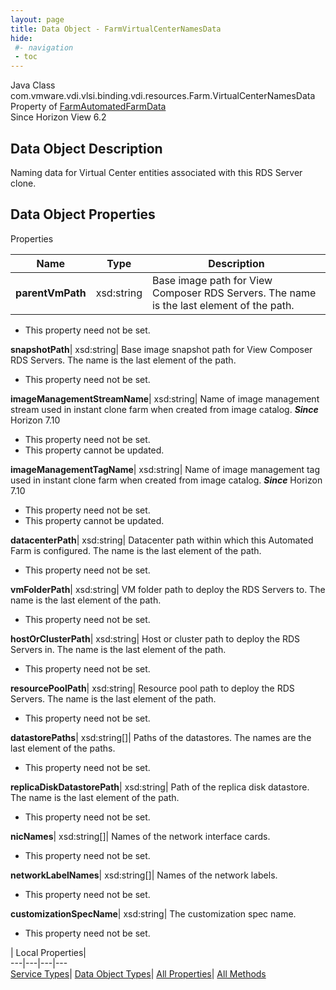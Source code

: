 ```yaml
---
layout: page
title: Data Object - FarmVirtualCenterNamesData
hide:
 #- navigation
 - toc
---
```






Java Class
    com.vmware.vdi.vlsi.binding.vdi.resources.Farm.VirtualCenterNamesData  
Property of
     [FarmAutomatedFarmData](vdi.resources.Farm.AutomatedFarmData.md#field_detail)  
Since 
    Horizon View 6.2

## Data Object Description 

Naming data for Virtual Center entities associated with this RDS Server clone. 

## Data Object Properties

Properties

Name |  Type |  Description   
---|---|---  
**parentVmPath**|  xsd:string|  Base image path for View Composer RDS Servers. The name is the last element of the path.   


 * This property need not be set.

  
**snapshotPath**|  xsd:string|  Base image snapshot path for View Composer RDS Servers. The name is the last element of the path.   


 * This property need not be set.

  
**imageManagementStreamName**|  xsd:string|  Name of image management stream used in instant clone farm when created from image catalog.  **_Since_** Horizon 7.10  


 * This property need not be set.
 * This property cannot be updated.

  
**imageManagementTagName**|  xsd:string|  Name of image management tag used in instant clone farm when created from image catalog.  **_Since_** Horizon 7.10  


 * This property need not be set.
 * This property cannot be updated.

  
**datacenterPath**|  xsd:string|  Datacenter path within which this Automated Farm is configured. The name is the last element of the path.   


 * This property need not be set.

  
**vmFolderPath**|  xsd:string|  VM folder path to deploy the RDS Servers to. The name is the last element of the path.   


 * This property need not be set.

  
**hostOrClusterPath**|  xsd:string|  Host or cluster path to deploy the RDS Servers in. The name is the last element of the path.   


 * This property need not be set.

  
**resourcePoolPath**|  xsd:string|  Resource pool path to deploy the RDS Servers. The name is the last element of the path.   


 * This property need not be set.

  
**datastorePaths**|  xsd:string[]|  Paths of the datastores. The names are the last element of the paths.   


 * This property need not be set.

  
**replicaDiskDatastorePath**|  xsd:string|  Path of the replica disk datastore. The name is the last element of the path.   


 * This property need not be set.

  
**nicNames**|  xsd:string[]|  Names of the network interface cards.   


 * This property need not be set.

  
**networkLabelNames**|  xsd:string[]|  Names of the network labels.   


 * This property need not be set.

  
**customizationSpecName**|  xsd:string|  The customization spec name.   


 * This property need not be set.

  
  
  
 | Local Properties|   
---|---|---|---  
[Service Types](index-mo_types.md)| [Data Object Types](index-do_types.md)| [All Properties](index-properties.md)| [All Methods](index-methods.md)  
  
  

